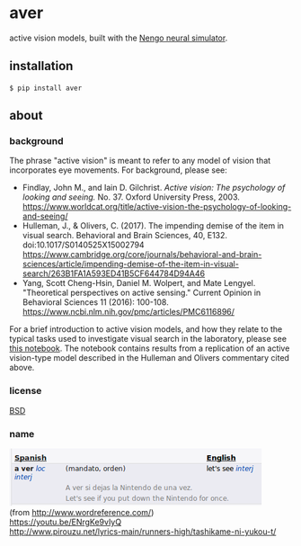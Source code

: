 # aver
active vision models, built with the [Nengo neural simulator](https://www.nengo.ai/).

## installation

```console
$ pip install aver
```

## about
### background
The phrase "active vision" is meant to refer to any model of vision that incorporates 
eye movements. For background, please see:
* Findlay, John M., and Iain D. Gilchrist. *Active vision: The psychology of looking and seeing.* 
No. 37. Oxford University Press, 2003. 
<https://www.worldcat.org/title/active-vision-the-psychology-of-looking-and-seeing/>
* Hulleman, J., & Olivers, C. (2017). The impending demise of the item in visual search. 
Behavioral and Brain Sciences, 40, E132. doi:10.1017/S0140525X15002794
<https://www.cambridge.org/core/journals/behavioral-and-brain-sciences/article/impending-demise-of-the-item-in-visual-search/263B1FA1A593ED41B5CF644784D94A46>
* Yang, Scott Cheng-Hsin, Daniel M. Wolpert, and Mate Lengyel. "Theoretical perspectives on active sensing." 
Current Opinion in Behavioral Sciences 11 (2016): 100-108.
<https://www.ncbi.nlm.nih.gov/pmc/articles/PMC6116896/>

For a brief introduction to active vision models, and how they relate to the typical tasks 
used to investigate visual search in the laboratory, please see 
[this notebook](./doc/notebooks/fvf-model-results.ipynb). The notebook contains results 
from a replication of an active vision-type model described in the Hulleman and Olivers 
commentary cited above.

### license
[BSD](./LICENSE)

### name
![definition of "a ver"](./doc/static/aver.png)  
(from <http://www.wordreference.com/>)  
<https://youtu.be/ENrgKe9vIyQ>  
<http://www.pirouzu.net/lyrics-main/runners-high/tashikame-ni-yukou-t/>  
